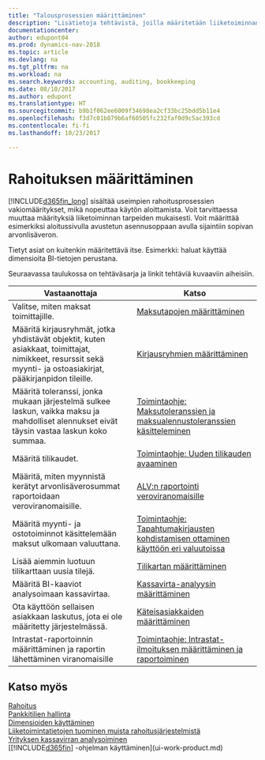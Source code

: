 ```yaml
---
title: "Talousprosessien määrittäminen"
description: "Lisätietoja tehtävistä, joilla määritetään liiketoiminnan taloushallinto laskentatoimen, tilintarkastuksen tai kirjanpidon tarpeita varten."
documentationcenter: 
author: edupont04
ms.prod: dynamics-nav-2018
ms.topic: article
ms.devlang: na
ms.tgt_pltfrm: na
ms.workload: na
ms.search.keywords: accounting, auditing, bookkeeping
ms.date: 08/10/2017
ms.author: edupont
ms.translationtype: HT
ms.sourcegitcommit: b9b1f062ee6009f34698ea2cf33bc25bdd5b11e4
ms.openlocfilehash: f3d7c01b079b6af60505fc232faf0d9c5ac393cd
ms.contentlocale: fi-fi
ms.lasthandoff: 10/23/2017

---
```

# <a name="setting-up-finance"></a>Rahoituksen määrittäminen
[!INCLUDE[d365fin_long](includes/d365fin_long_md.md)] sisältää useimpien rahoitusprosessien vakiomääritykset, mikä nopeuttaa käytön aloittamista. Voit tarvittaessa muuttaa määrityksiä liiketoiminnan tarpeiden mukaisesti. Voit määrittää esimerkiksi aloitussivulla avustetun asennusoppaan avulla sijaintiin sopivan arvonlisäveron.  

Tietyt asiat on kuitenkin määritettävä itse. Esimerkki: haluat käyttää dimensioita BI-tietojen perustana.  

Seuraavassa taulukossa on tehtäväsarja ja linkit tehtäviä kuvaaviin aiheisiin.

| Vastaanottaja | Katso |
| --- | --- |
| Valitse, miten maksat toimittajille. |[Maksutapojen määrittäminen](finance-payment-methods.md) |
| Määritä kirjausryhmät, jotka yhdistävät objektit, kuten asiakkaat, toimittajat, nimikkeet, resurssit sekä myynti- ja ostoasiakirjat, pääkirjanpidon tileille. |[Kirjausryhmien määrittäminen](finance-posting-groups.md)|
|Määritä toleranssi, jonka mukaan järjestelmä sulkee laskun, vaikka maksu ja mahdolliset alennukset eivät täysin vastaa laskun koko summaa.|[Toimintaohje: Maksutoleranssien ja maksualennustoleranssien käsitteleminen](finance-payment-tolerance-and-payment-discount-tolerance.md)|
| Määritä tilikaudet. |[Toimintaohje: Uuden tilikauden avaaminen](finance-how-open-new-fiscal-year.md) |
| Määritä, miten myynnistä kerätyt arvonlisäverosummat raportoidaan veroviranomaisille. |[ALV:n raportointi veroviranomaisille](finance-how-report-vat.md)|
| Määritä myynti- ja ostotoiminnot käsittelemään maksut ulkomaan valuuttana.|[Toimintaohje: Tapahtumakirjausten kohdistamisen ottaminen käyttöön eri valuutoissa](finance-how-enable-application-ledger-entries-different-currencies.md)
| Lisää aiemmin luotuun tilikarttaan uusia tilejä. |[Tilikartan määrittäminen](finance-setup-chart-accounts.md) |
| Määritä BI-kaaviot analysoimaan kassavirtaa. |[Kassavirta-analyysin määrittäminen](finance-setup-cash-flow-analyses.md) |
|Ota käyttöön sellaisen asiakkaan laskutus, jota ei ole määritetty järjestelmässä.|[Käteisasiakkaiden määrittäminen](finance-how-to-set-up-cash-customers.md)|
| Intrastat-raportoinnin määrittäminen ja raportin lähettäminen viranomaisille | [Toimintaohje: Intrastat-ilmoituksen määrittäminen ja raportoiminen](finance-how-setup-report-intrastat.md)|

## <a name="see-also"></a>Katso myös
[Rahoitus](finance.md)  
[Pankkitilien hallinta](bank-manage-bank-accounts.md)  
[Dimensioiden käyttäminen](finance-dimensions.md)  
[Liiketoimintatietojen tuominen muista rahoitusjärjestelmistä](upload-data.md)  
[Yrityksen kassavirran analysoiminen](finance-analyze-cash-flow.md)  
[[!INCLUDE[d365fin](includes/d365fin_md.md)] -ohjelman käyttäminen](ui-work-product.md)  

##


